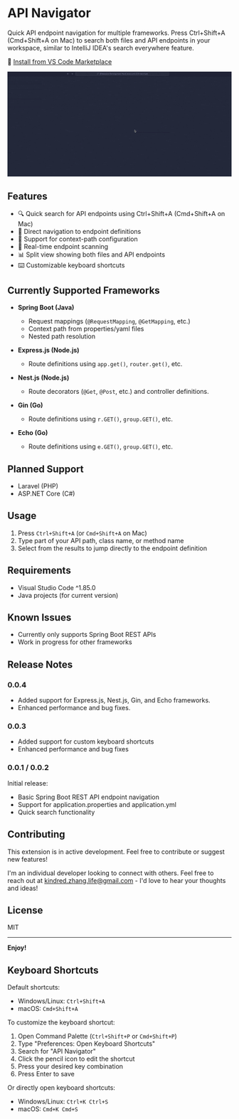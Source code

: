 # API Navigator

Quick API endpoint navigation for multiple frameworks. Press Ctrl+Shift+A (Cmd+Shift+A on Mac) to search both files and API endpoints in your workspace, similar to IntelliJ IDEA's search everywhere feature.

🔌 [Install from VS Code Marketplace](https://marketplace.visualstudio.com/items?itemName=KindredZhang.api-navigator)

![Demo](docs/images/demo.gif)

## Features

- 🔍 Quick search for API endpoints using Ctrl+Shift+A (Cmd+Shift+A on Mac)
- 🎯 Direct navigation to endpoint definitions
- 📝 Support for context-path configuration
- 🔄 Real-time endpoint scanning
- 📊 Split view showing both files and API endpoints
- ⌨️ Customizable keyboard shortcuts

## Currently Supported Frameworks

- **Spring Boot (Java)**
  - Request mappings (`@RequestMapping`, `@GetMapping`, etc.)
  - Context path from properties/yaml files
  - Nested path resolution

- **Express.js (Node.js)**
  - Route definitions using `app.get()`, `router.get()`, etc.

- **Nest.js (Node.js)**
  - Route decorators (`@Get`, `@Post`, etc.) and controller definitions.

- **Gin (Go)**
  - Route definitions using `r.GET()`, `group.GET()`, etc.

- **Echo (Go)**
  - Route definitions using `e.GET()`, `group.GET()`, etc.

## Planned Support

- Laravel (PHP)
- ASP.NET Core (C#)

## Usage

1. Press `Ctrl+Shift+A` (or `Cmd+Shift+A` on Mac)
2. Type part of your API path, class name, or method name
3. Select from the results to jump directly to the endpoint definition

## Requirements

- Visual Studio Code ^1.85.0
- Java projects (for current version)

## Known Issues

- Currently only supports Spring Boot REST APIs
- Work in progress for other frameworks

## Release Notes

### 0.0.4
- Added support for Express.js, Nest.js, Gin, and Echo frameworks.
- Enhanced performance and bug fixes.

### 0.0.3
- Added support for custom keyboard shortcuts
- Enhanced performance and bug fixes

### 0.0.1 / 0.0.2
Initial release:
- Basic Spring Boot REST API endpoint navigation
- Support for application.properties and application.yml
- Quick search functionality

## Contributing

This extension is in active development. Feel free to contribute or suggest new features!

I'm an individual developer looking to connect with others. Feel free to reach out at kindred.zhang.life@gmail.com - I'd love to hear your thoughts and ideas!

## License

MIT

---

**Enjoy!**

## Keyboard Shortcuts

Default shortcuts:
- Windows/Linux: `Ctrl+Shift+A`
- macOS: `Cmd+Shift+A`

To customize the keyboard shortcut:
1. Open Command Palette (`Ctrl+Shift+P` or `Cmd+Shift+P`)
2. Type "Preferences: Open Keyboard Shortcuts"
3. Search for "API Navigator"
4. Click the pencil icon to edit the shortcut
5. Press your desired key combination
6. Press Enter to save

Or directly open keyboard shortcuts:
- Windows/Linux: `Ctrl+K Ctrl+S`
- macOS: `Cmd+K Cmd+S`